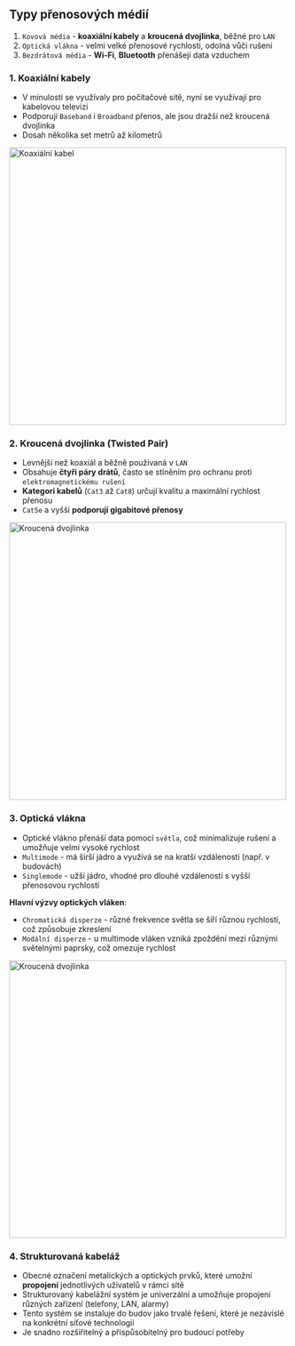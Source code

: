 ## Typy přenosových médií

1. `Kovová média` - **koaxiální kabely** a **kroucená dvojlinka**, běžné pro `LAN`
2. `Optická vlákna` - velmi velké přenosové rychlosti, odolná vůči rušení
3. `Bezdrátová média` - **Wi-Fi**, **Bluetooth** přenášejí data vzduchem

### 1. Koaxiální kabely
- V minulosti se využívaly pro počítačové sítě, nyní se využívají pro kabelovou televizi
- Podporují `Baseband` i `Broadband` přenos, ale jsou dražší než kroucená dvojlinka
- Dosah několika set metrů až kilometrů

<img src="https://github.com/user-attachments/assets/80b1e755-7516-4b65-b738-d3041bfad640" alt="Koaxiální kabel" style="max-width: 100%; width: 500px;">


### 2. Kroucená dvojlinka (Twisted Pair)
- Levnější než koaxiál a běžně používaná v `LAN`
- Obsahuje **čtyři páry drátů**, často se stíněním pro ochranu proti `elektromagnetickému rušení`
- **Kategori kabelů** (`Cat3` až `Cat8`) určují kvalitu a maximální rychlost přenosu
- `Cat5e` a vyšší **podporují gigabitové přenosy**

<img src="https://github.com/user-attachments/assets/f2fa5371-2b3d-4398-a0dc-45d1a452d35a" alt="Kroucená dvojlinka" style="max-width: 100%; width: 500px;">

### 3. Optická vlákna
- Optické vlákno přenáší data pomocí `světla`, což minimalizuje rušení a umožňuje velmi vysoké rychlost
- `Multimode` - má širší jádro a využívá se na kratší vzdálenosti (např. v budovách)
- `Singlemode` - užší jádro, vhodné pro dlouhé vzdálenosti s vyšší přenosovou rychlostí

**Hlavní výzvy optických vláken**:
- `Chromatická disperze` - různé frekvence světla se šíří různou rychlostí, což způsobuje zkreslení
- `Modální disperze` - u multimode vláken vzniká zpoždění mezi různými světelnými paprsky, což omezuje rychlost

<img src="https://github.com/user-attachments/assets/e5d26f40-7071-4ccc-8db3-203630a99720" alt="Kroucená dvojlinka" style="max-width: 100%; width: 500px;">

### 4. Strukturovaná kabeláž
- Obecné označení metalických a optických prvků, které umožní **propojení** jednotlivých uživatelů v rámci sítě
- Strukturovaný kabelážní systém je univerzální a umožňuje propojení různých zařízení (telefony, LAN, alarmy)
- Tento systém se instaluje do budov jako trvalé řešení, které je nezávislé na konkrétní síťové technologii
- Je snadno rozšiřitelný a přispůsobitelný pro budoucí potřeby
